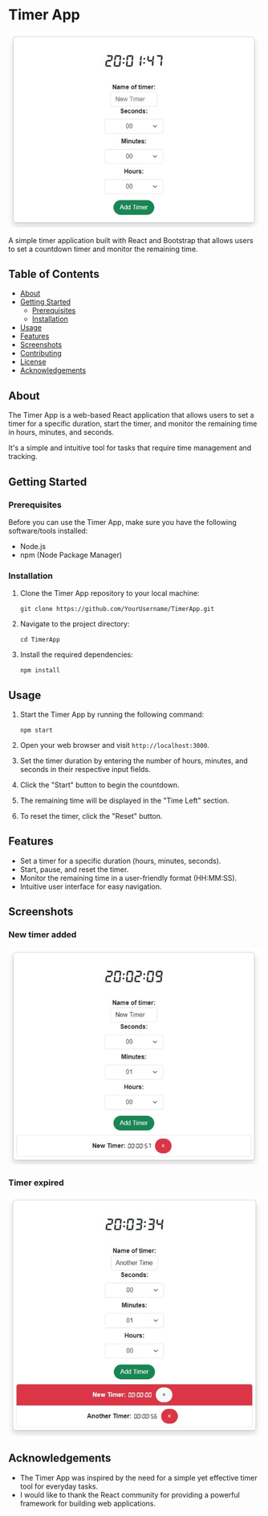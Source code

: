# Timer App

![Timer Basic](timer-basic.jpg)

A simple timer application built with React and Bootstrap that allows users to set a countdown timer and monitor the remaining time.

## Table of Contents

- [About](#about)
- [Getting Started](#getting-started)
  - [Prerequisites](#prerequisites)
  - [Installation](#installation)
- [Usage](#usage)
- [Features](#features)
- [Screenshots](#screenshots)
- [Contributing](#contributing)
- [License](#license)
- [Acknowledgements](#acknowledgements)

## About

The Timer App is a web-based React application that allows users to set a timer for a specific duration, start the timer, and monitor the remaining time in hours, minutes, and seconds. 

It's a simple and intuitive tool for tasks that require time management and tracking.

## Getting Started

### Prerequisites

Before you can use the Timer App, make sure you have the following software/tools installed:

- Node.js 
- npm (Node Package Manager)

### Installation

1. Clone the Timer App repository to your local machine:

   ```shell
   git clone https://github.com/YourUsername/TimerApp.git
   ```

2. Navigate to the project directory:

   ```shell
   cd TimerApp
   ```

3. Install the required dependencies:

   ```shell
   npm install
   ```

## Usage

1. Start the Timer App by running the following command:

   ```shell
   npm start
   ```

2. Open your web browser and visit `http://localhost:3000`.

3. Set the timer duration by entering the number of hours, minutes, and seconds in their respective input fields.

4. Click the "Start" button to begin the countdown.

5. The remaining time will be displayed in the "Time Left" section.

6. To reset the timer, click the "Reset" button.

## Features

- Set a timer for a specific duration (hours, minutes, seconds).
- Start, pause, and reset the timer.
- Monitor the remaining time in a user-friendly format (HH:MM:SS).
- Intuitive user interface for easy navigation.

## Screenshots

### New timer added
![Timer-New](timer-new.jpg)

### Timer expired
![Timer expired](timer-expired.jpg)

## Acknowledgements

- The Timer App was inspired by the need for a simple yet effective timer tool for everyday tasks.
- I would like to thank the React community for providing a powerful framework for building web applications.

